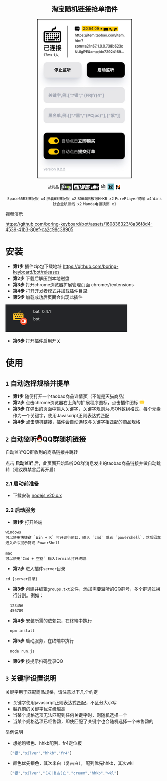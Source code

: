 <div align="center">
  <h2 style="text-align: center;">淘宝随机链接抢单插件</h2>

<img src="./images/screenshot.png" alt="image info" width="300" border="1" style="border-color:black;" />

<p></p>
<sup>战利品</sup>

<img src="./images/logo_graystudio.jpg" height="20"/>
<img src="./images/logo_pixelspace.jpg" height="20"/>
<img src="./images/logo_gomaster.jpg" height="20"/>
<img src="./images/logo_wins.png" height="20"/>
<img src="./images/logo_manda.png" height="20"/>

`Space65R3阳极银 x4` `胶囊65阳极银 x2` `BD60阳极银HHKB x2` `PurePlayer键帽 x4` `Wins钛合金航插线 x2` `Manda电镀镜面 x1`

</div>

视频演示

https://github.com/boring-keyboard/bot/assets/160836323/8a36f8d4-4539-41b3-80ef-ca2c98c38905


# 安装

- **第1步** 插件zip包下载地址 https://github.com/boring-keyboard/bot/releases
- **第2步** 下载后解压到本地磁盘
- **第3步** 打开chrome浏览器扩展管理页面 chrome://extensions
- **第4步** 打开开发者模式并加载插件目录
- **第5步** 加载成功后页面会出现此插件

<img src="./images/install.png" />

- **第6步** 打开插件启用开关

# 使用

## `1` 自动选择规格并提单

- **第1步** 随便打开一个taobao商品详情页（不能是天猫商品）
- **第2步** 点击chrome浏览器右上角的扩展程序图标，点击插件图标 ![image info](./images/icon16.png)
- **第3步** 在弹出的页面中输入关键字，关键字规则为JSON数组格式，每个元素作为一个关键字，使用Javascript正则表达式匹配
- **第4步** 点击随机链接，插件会自动选取与关键字相匹配的商品规格

## `2` 自动监听<img src="./images/qq.webp" style="height: 22px">QQ群随机链接

自动监听QQ群收到的商品链接并跳转

点击 **启动监听** 后，此页面开始监听QQ群消息发出的taobao商品链接并做自动跳转（建议群禁言后再开启）

### 2.1 启动前准备

- 下载安装 [nodejs v20.x.x](https://nodejs.org/en/download/prebuilt-installer)

### 2.2 启动服务

- **第1步** 打开终端
```
windows
可以使用快捷键 `Win + R` 打开运行窗口，输入 `cmd` 或者 `powershell`，然后回车进入命令提示符或 PowerShell

mac
可以使用`Cmd + 空格` 输入termial打开终端
```
- **第2步** 进入插件`server`目录
```
cd {server目录}
```
- **第3步** 创建并编辑`groups.txt`文件，添加需要监听的QQ群号，多个群通过换行分割。例如：
```
  123456
  456789
```
- **第4步** 安装所需的依赖包，在终端中执行
```
  npm install
```
- **第5步** 启动服务，在终端中执行
```
  node run.js
```
- **第6步** 按提示扫码登录QQ

## `3` 关键字设置说明

关键字用于匹配商品规格，请注意以下几个约定

  - 关键字使用javascript正则表达式匹配，不区分大小写
  - 越靠前的关键字优先级越高
  - 当某个规格选项无法匹配到任何关键字时，则随机选择一个
  - 当某个规格选项已经售罄，即使匹配了关键字也会随机选择一个未售罄的

举例说明

  - 想抢购银色、hhkb配列、fr4定位板
```javascript
  ["银","silver","hhkb","fr4"]
```

  - 颜色优先银色，其次米白（复古白），配列优先hhkb，其次wkl
```javascript
  ["银","silver","(米|复古)白","cream","hhkb","wkl"]
```
